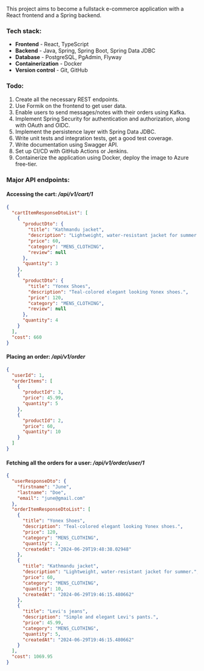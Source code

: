 This project aims to become a fullstack e-commerce application with a React frontend and a Spring backend.

### Tech stack:
- **Frontend** - React, TypeScript
- **Backend** - Java, Spring, Spring Boot, Spring Data JDBC
- **Database** - PostgreSQL, PgAdmin, Flyway
- **Containerization** - Docker
- **Version control** - Git, GitHub

### Todo:
1. Create all the necessary REST endpoints.
2. Use Formik on the frontend to get user data.
3. Enable users to send messages/notes with their orders using Kafka.
4. Implement Spring Security for authentication and authorization, along with OAuth and OIDC.
5. Implement the persistence layer with Spring Data JDBC.
6. Write unit tests and integration tests, get a good test coverage.
7. Write documentation using Swagger API.
8. Set up CI/CD with GitHub Actions or Jenkins.
9. Containerize the application using Docker, deploy the image to Azure free-tier.

### Major API endpoints:
#### Accessing the cart: */api/v1/cart/1*
```json
{
  "cartItemResponseDtoList": [
    {
      "productDto": {
        "title": "Kathmandu jacket",
        "description": "Lightweight, water-resistant jacket for summer.",
        "price": 60,
        "category": "MENS_CLOTHING",
        "review": null
      },
      "quantity": 3
    },
    {
      "productDto": {
        "title": "Yonex Shoes",
        "description": "Teal-colored elegant looking Yonex shoes.",
        "price": 120,
        "category": "MENS_CLOTHING",
        "review": null
      },
      "quantity": 4
    }
  ],
  "cost": 660
}
```

#### Placing an order: */api/v1/order*
```json
{
  "userId": 1,
  "orderItems": [
    {
      "productId": 3,
      "price": 45.99,
      "quantity": 5
    },
    {
      "productId": 2,
      "price": 60,
      "quantity": 10
    }
  ]
}
```

#### Fetching all the orders for a user: */api/v1/order/user/1*
```json
{
  "userResponseDto": {
    "firstname": "June",
    "lastname": "Doe",
    "email": "june@gmail.com"
  },
  "orderItemResponseDtoList": [
    {
      "title": "Yonex Shoes",
      "description": "Teal-colored elegant looking Yonex shoes.",
      "price": 120,
      "category": "MENS_CLOTHING",
      "quantity": 2,
      "createdAt": "2024-06-29T19:48:38.02948"
    },
    {
      "title": "Kathmandu jacket",
      "description": "Lightweight, water-resistant jacket for summer.",
      "price": 60,
      "category": "MENS_CLOTHING",
      "quantity": 10,
      "createdAt": "2024-06-29T19:46:15.480662"
    },
    {
      "title": "Levi's jeans",
      "description": "Simple and elegant Levi's pants.",
      "price": 45.99,
      "category": "MENS_CLOTHING",
      "quantity": 5,
      "createdAt": "2024-06-29T19:46:15.480662"
    }
  ],
  "cost": 1069.95
}
```